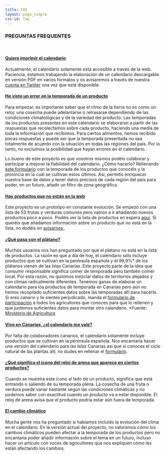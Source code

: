 ```yaml
---
title: FAQ
layout: page_simple
css-id: faq
---
```


### PREGUNTAS FREQUENTES
<br>

<div class="panel-group" id="accordion" role="tablist" aria-multiselectable="true">
  <div class="panel panel-default">
    <div class="panel-heading" role="tab" id="headingImprimir">
      <h4 class="panel-title">
      <a class="collapsed" role="button" data-toggle="collapse" data-parent="#accordion" href="#imprimir" aria-expanded="true" aria-controls="collapseTwo">
        Quiero imprimir el calendario
      </a>
    </h4>
    </div>
    <div id="imprimir" class="panel-collapse collapse in" role="tabpanel" aria-labelledby="headingImprimir">
      <div class="panel-body">
        <p>
          Actualmente, el calendario solamente está accesible a través de la web. Paciencia, estamos trabajando la elaboración de un calendario descargable en versión PDF en varios formatos y os avisaremos a través de nuestra <a href='https://twitter.com/soydetemporada'
            target='_blank'>cuenta en Twitter</a> una vez que esté disponible.
        </p>
      </div>
    </div>
  </div>
  <div class="panel panel-default">
    <div class="panel-heading" role="tab" id="headingError">
      <h4 class="panel-title">
        <a role="button" data-toggle="collapse" data-parent="#accordion" href="#error-calendario" aria-expanded="false" aria-controls="collapseOne">
        He visto un error en la temporada de un producto
        </a>
      </h4>
    </div>
    <div id="error-calendario" class="panel-collapse collapse" role="tabpanel" aria-labelledby="headingError">
      <div class="panel-body">
        <p>
          Para empezar, es importante saber que el ritmo de la tierra no es como un reloj: una cosecha puede adelantarse o retrasarse dependiendo de las condiciones climatológicas y de la variedad del producto. Las temporadas de los productos presentes en este
          calendario se elaboraron a partir de las respuestas que recolectamos sobre cada producto, haciendo una media de toda la información que recibimos. Para ciertos alimentos, hemos recibido pocas respuestas y puede ser que la temporada presentada
          no sea totalmente de acuerdo con la situación en todas las regiones del país. Por lo tanto, no excluimos la posibilidad que hayan errores en el calendario.
        </p>
        <p>
          Lo bueno de este proyecto es que vosotros mismos podéis colaborar y participar a mejorar la fiabilidad del calendario. ¿Cómo hacerlo? Rellenando <a href="http://soydetemporada.es/colabora/" target="_blank"> este formulario</a> con la temporada
          de los productos que conocéis y la provincia en la cual se cultivan estos últimos. Así, permitís enriquecer nuestra base de datos y tener datos precisos de cada región del país para poder, en un futuro, añadir un filtro de zona geográfica.
        </p>
      </div>
    </div>
  </div>
  <!-- inicio -->
  <div class="panel panel-default">
    <div class="panel-heading" role="tab" id="headingNoProduct">
      <h4 class="panel-title">
        <a class="collapsed" role="button" data-toggle="collapse" data-parent="#accordion" href="#no-product" aria-expanded="false" aria-controls="collapseThree">
          Hay productos que no están en la web
        </a>
      </h4>
    </div>
    <div id="no-product" class="panel-collapse collapse" role="tabpanel" aria-labelledby="headingNoProduct">
      <div class="panel-body">
        <p>
          Este proyecto es un prototipo en constante evolución. Se empezó con una lista de 53 frutas y verduras comunes pero vamos a ir añadiendo nuevos productos poco a poco. Podéis ver la lista de productos en espera <a href="https://github.com/soydetemporada/website/issues/13" target="_blank">aquí</a>. Si queréis que añadamos información sobre un producto que no está en la lista, no dudéis en <a href="http://soydetemporada.es/contacto/" target="_blank"> avisarnos </a>.
        </p>
      </div>
    </div>
  </div>
  <!--  fin -->
  <div class="panel panel-default">
    <div class="panel-heading" role="tab" id="headingPlatano">
      <h4 class="panel-title">
      <a class="collapsed" role="button" data-toggle="collapse" data-parent="#accordion" href="#platano" aria-expanded="false" aria-controls="collapseThree">
        ¿Qué pasa con el plátano?
      </a>
    </h4>
    </div>
    <div id="platano" class="panel-collapse collapse" role="tabpanel" aria-labelledby="headingPlatano">
      <div class="panel-body">
        <p>
          Muchos usuarios nos han preguntado por qué el plátano no está en la lista de productos. La razón es que a día de hoy, el calendario sólo incluye productos que se cultivan en la península española y el 99,9%* de los plátanos vienen de las Islas Canarias.
          Este proyecto parte de la idea que consumir responsable significa comer de temporada pero también comer local. Por esta razón, no quisimos mezclar datos de territorios alejados y con climas radicalmente diferentes. Tenemos ganas de elaborar
          un calendario para los productos de temporada en Canarias pero aún no hemos recopilado suficientes datos sobre las temporadas allí para hacerlo. Si eres canario y te sientes perjudicado, manda el <a href="http://soydetemporada.es/colabora/"
            target="_blank">formulario de participación</a> a todos los agricultores que conoces para que lo rellenen y que juntemos suficientes datos para montar otro calendario. *Fuente: <a href="http://www.mapama.gob.es/es/estadistica/temas/publicaciones/anuario-de-estadistica/"
            target="_blank"> Ministerio de Agricultura </a>
        </p>
      </div>
    </div>
  </div>
  <div class="panel panel-default">
    <div class="panel-heading" role="tab" id="headingCanarias">
      <h4 class="panel-title">
      <a class="collapsed" role="button" data-toggle="collapse" data-parent="#accordion" href="#canarias" aria-expanded="false" aria-controls="collapseThree">
        Vivo en Canarias, ¿el calendario me vale?
      </a>
    </h4>
    </div>
    <div id="canarias" class="panel-collapse collapse" role="tabpanel" aria-labelledby="headingCanarias">
      <div class="panel-body">
        <p>
          Por falta de colaboradores canarios, el calendario solamente incluye productos que se cultivan en la península española. Nos encantaría hacer una versión del calendario para las Islas Canarias así que si conoces el ciclo natural de las plantas allí, no
          dudes en rellenar el <a href="http://soydetemporada.es/colabora/" target="_blank">formulario</a>.
        </p>
      </div>
    </div>
  </div>
  <div class="panel panel-default">
    <div class="panel-heading" role="tab" id="headingIcono">
      <h4 class="panel-title">
      <a class="collapsed" role="button" data-toggle="collapse" data-parent="#accordion" href="#icono" aria-expanded="false" aria-controls="collapseThree">
        ¿Qué significa el icono del reloj de arena que aparece en ciertos productos?
      </a>
    </h4>
    </div>
    <div id="icono" class="panel-collapse collapse" role="tabpanel" aria-labelledby="headingIcono">
      <div class="panel-body">
        <p>
          Cuando se muestra este icono al lado de un producto, significa que está entrando o saliendo de su temporada plena. La cosecha de una fruta o verdura puede variar bastante según las condiciones climáticas y no podemos saber con exactitud cuando un producto
          va a estar disponible. El reloj de arena avisa que el producto podría estar aún fuera de temporada.
        </p>
      </div>
    </div>
  </div>
  <div class="panel panel-default">
    <div class="panel-heading" role="tab" id="headingCambioClimatico">
      <h4 class="panel-title">
      <a class="collapsed" role="button" data-toggle="collapse" data-parent="#accordion" href="#cambio-climatico" aria-expanded="false" aria-controls="collapseThree">
        El cambio climático
      </a>
    </h4>
    </div>
    <div id="cambio-climatico" class="panel-collapse collapse" role="tabpanel" aria-labelledby="headingCambioClimatico">
      <div class="panel-body">
        <p>
          Mucha gente nos ha preguntado si habíamos incluido la evolución del clima en el calendario. En la versión actual del proyecto, no valoramos cómo los cambios climáticos pueden afectar a la temporada de los productos pero no encantaría poder añadir información
          sobre el tema en un futuro, incluso hacer un artículo con voces de agricultores que nos expliquen cómo les están afectando los cambios.
        </p>
      </div>
    </div>
  </div>
</div>
